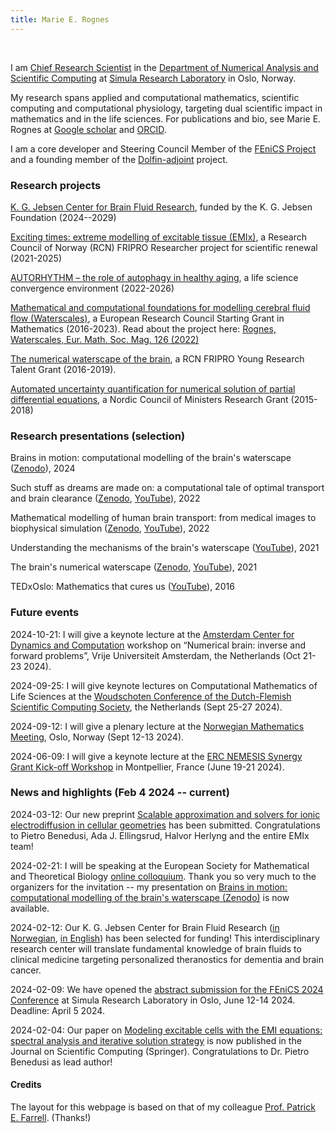 ```yaml
---
title: Marie E. Rognes
---
```


&nbsp;
&nbsp;

I am [Chief Research Scientist](https://www.simula.no/people/meg) in
the [Department of Numerical Analysis and Scientific
Computing](https://www.simula.no/research/research-departments/numerical-analysis-and-scientific-computing)
at [Simula Research Laboratory](https://www.simula.no) in Oslo,
Norway. 

My research spans applied and computational mathematics, scientific
computing and computational physiology, targeting dual scientific
impact in mathematics and in the life sciences. For publications and
bio, see Marie E. Rognes at [Google
scholar](https://scholar.google.com/citations?user=BHyQJSAAAAAJ&hl=en)
and [ORCID](https://orcid.org/0000-0002-6872-3710).

I am a core developer and Steering Council Member of the [FEniCS
Project](https://www.fenicsproject.org) and a founding member of the
[Dolfin-adjoint](https://www.dolfin-adjoint.org/en/latest/) project. 

<h3>Research projects</h3>

[K. G. Jebsen Center for Brain Fluid Research](https://www.simula.no/about/news/new-jebsen-center-research-brain-fluids), funded by the K. G. Jebsen Foundation (2024--2029) 

[Exciting times: extreme modelling of excitable tissue (EMIx)](https://www.simula.no/research/projects/exciting-times-extreme-modelling-excitable-tissue-emix), a Research Council of Norway (RCN) FRIPRO Researcher project for scientific renewal (2021-2025) 
 
[AUTORHYTHM – the role of autophagy in healthy aging](https://www.uio.no/english/research/strategic-research-areas/life-science/research/convergence-environments/autorhythm/), a life science convergence environment (2022-2026) 
 
[Mathematical and computational foundations for modelling cerebral fluid flow (Waterscales)](https://www.simula.no/research/projects/waterscales-mathematical-and-computational-foundations-modeling-cerebral-fluid), a European Research Council Starting Grant in Mathematics (2016-2023). Read about the project here: [Rognes, Waterscales, Eur. Math. Soc. Mag. 126 (2022)](https://euromathsoc.org/magazine/articles/115)
 
[The numerical waterscape of the brain](https://www.simula.no/research/projects/waterscape-numerical-waterscape-brain), a RCN FRIPRO Young Research Talent Grant (2016-2019). 
 
[Automated uncertainty quantification for numerical solution of partial differential equations](https://www.simula.no/research/projects/auq-pde-automated-uncertainty-quantification-numerical-solutions-partial), a Nordic Council of Ministers Research Grant (2015-2018)

<h3>Research presentations (selection) </h3>

Brains in motion: computational modelling of the brain's waterscape ([Zenodo](https://doi.org/10.5281/zenodo.10687990)), 2024

Such stuff as dreams are made on: a computational tale of optimal transport and brain clearance ([Zenodo](https://doi.org/10.5281/zenodo.7838956), [YouTube](https://youtu.be/bX0Jm8BgF7o?si=uG1M8Yz8qWUNw0vC)), 2022
 
Mathematical modelling of human brain transport: from medical images to biophysical simulation ([Zenodo](https://doi.org/10.5281/zenodo.6401763), [YouTube](https://youtu.be/HSuVn8KJL-w?si=jxmdJGlpKN9JwN-1)), 2022

Understanding the mechanisms of the brain's waterscape ([YouTube](https://youtu.be/Uis7-h3iWug?si=3HQ1_okdAve6NZzF)), 2021

The brain's numerical waterscape ([Zenodo](https://doi.org/10.5281/zenodo.10688045), [YouTube](https://youtu.be/PcCuZiAJlEc?si=ra4Ley3k3btaMNnx)), 2021

TEDxOslo: Mathematics that cures us ([YouTube](https://youtu.be/FW1Z7cSUjmI?si=25TIWt5Lp980GfNl)), 2016 

<h3 id="future">Future events</h3>

<p>2024-10-21: I will give a keynote lecture at the <a href="https://www.amsterdam-dynamics.nl/">Amsterdam Center for Dynamics and Computation</a> workshop on “Numerical brain: inverse and forward problems”, Vrije Universiteit Amsterdam, the Netherlands (Oct 21-23 2024).</p>
<p>2024-09-25: I will give keynote lectures on Computational Mathematics of Life Sciences at the <a href="https://wsc.project.cwi.nl/woudschoten-conferences/2024-conference">Woudschoten Conference of the Dutch-Flemish Scientific Computing Society</a>, the Netherlands (Sept 25-27 2024). </p>
<p>2024-09-12: I will give a plenary lecture at the <a href="https://www.mn.uio.no/math/forskning/aktuelt/arrangementer/konferanser/nmm24/">Norwegian Mathematics Meeting</a>, Oslo, Norway (Sept 12-13 2024). </p>
<p>2024-06-09: I will give a keynote lecture at the <a href="https://erc-nemesis.eu/events/workshop-montpellier">ERC NEMESIS Synergy Grant Kick-off Workshop</a> in Montpellier, France (June 19-21 2024). </p>

<h3 id="news">News and highlights (Feb 4 2024 -- current) </h3>

<p>2024-03-12: Our new preprint <a href="https://arxiv.org/abs/2403.04491">Scalable approximation and solvers for ionic electrodiffusion in cellular geometries</a> has been submitted. Congratulations to Pietro Benedusi, Ada J. Ellingsrud, Halvor Herlyng and the entire EMIx team!</p>

<p>2024-02-21: I will be speaking at the European Society for Mathematical and Theoretical Biology <a href="https://www.esmtb.org/event-5597467">online colloquium</a>. Thank you so very much to the organizers for the invitation -- my presentation on <a href="https://doi.org/10.5281/zenodo.10687990">Brains in motion: computational modelling of the brain's waterscape (Zenodo)</a> is now available. </p>

<p>2024-02-12: Our K. G. Jebsen Center for Brain Fluid Research (<a href="https://stiftkgj.no/nyheter/nytt-k-g-jebsen-senter-for-hjernevaeskeforskning/">in Norwegian</a>, <a href="https://www.simula.no/about/news/new-jebsen-center-research-brain-fluids">in English</a>) has been selected for funding! This interdisciplinary research center will translate fundamental knowledge of brain fluids to clinical medicine targeting personalized theranostics for dementia and brain cancer. </p>

<p>2024-02-09: We have opened the <a href="https://fenicsproject.org/fenics-2024/">abstract submission for the FEniCS 2024 Conference</a> at Simula Research Laboratory in Oslo, June 12-14 2024. Deadline: April 5 2024.</p>

<p>2024-02-04: Our paper on <a href="https://link.springer.com/article/10.1007/s10915-023-02449-2">Modeling excitable cells with the EMI equations: spectral analysis and iterative solution strategy</a> is now published in the Journal on Scientific Computing (Springer). Congratulations to Dr. Pietro Benedusi as lead author!</p>

<h4 id="credit">Credits</h4>

The layout for this webpage is based on that of my colleague [Prof. Patrick E. Farrell](https://pefarrell.org/). (Thanks!)
